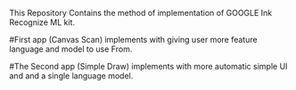 This Repository Contains the method of implementation of GOOGLE Ink Recognize ML kit.

#First app (Canvas Scan) implements with giving user more feature language and model to use From.

#The Second app (Simple Draw) implements with more automatic simple UI and and a single language model.